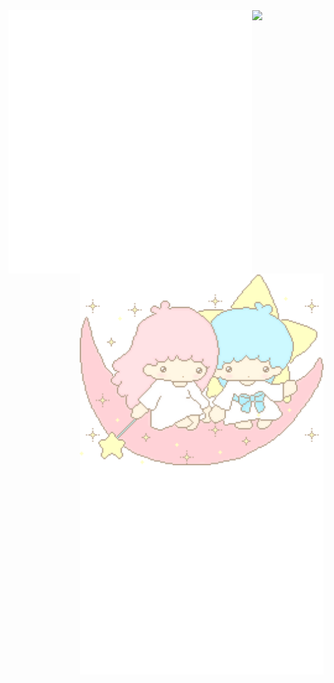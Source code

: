 <div>
<img width="390" align="left" src="./metrics/metrics.svg"> 
</div>
<div width="40%">
<img align="right" width="390" src="./assets/little-twin-stars.gif">
</div>

<div style="display: flex; flex-direction: row;">
<img align="right" width="390" src=https://66.media.tumblr.com/663c5acc2ea7ccbfcfe052dc353a8c99/tumblr_pssauiiOFH1ugdbgro1_250.gif>
</div>

<img align="right" width="390" src="./assets/introduction.svg"> 

